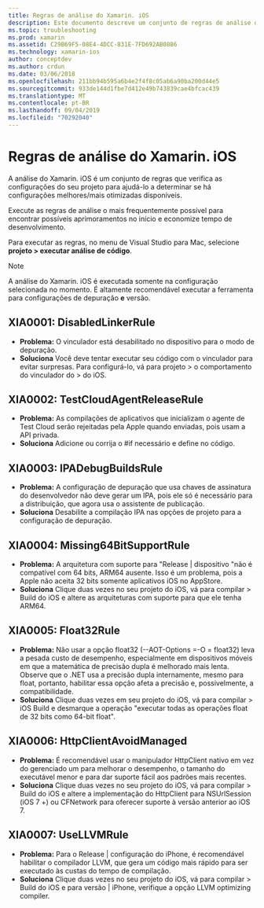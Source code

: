 ```yaml
---
title: Regras de análise do Xamarin. iOS
description: Este documento descreve um conjunto de regras de análise que verificam as configurações do projeto Xamarin. iOS para ajudar a determinar se há configurações mais otimizadas e com otimização de melhor disponibilidade.
ms.topic: troubleshooting
ms.prod: xamarin
ms.assetid: C29B69F5-08E4-4DCC-831E-7FD692AB0886
ms.technology: xamarin-ios
author: conceptdev
ms.author: crdun
ms.date: 03/06/2018
ms.openlocfilehash: 211bb94b595a6b4e2f4f8c05ab6a90ba200d44e5
ms.sourcegitcommit: 933de144d1fbe7d412e49b743839cae4bfcac439
ms.translationtype: MT
ms.contentlocale: pt-BR
ms.lasthandoff: 09/04/2019
ms.locfileid: "70292040"
---
```

# <a name="xamarinios-analysis-rules"></a>Regras de análise do Xamarin. iOS

A análise do Xamarin. iOS é um conjunto de regras que verifica as configurações do seu projeto para ajudá-lo a determinar se há configurações melhores/mais otimizadas disponíveis.

Execute as regras de análise o mais frequentemente possível para encontrar possíveis aprimoramentos no início e economize tempo de desenvolvimento.

Para executar as regras, no menu de Visual Studio para Mac, selecione **projeto > executar análise de código**.

> [!NOTE]
> A análise do Xamarin. iOS é executada somente na configuração selecionada no momento. É altamente recomendável executar a ferramenta para configurações de depuração **e** versão.

<a name="XIA0001" />

## <a name="xia0001-disabledlinkerrule"></a>XIA0001: DisabledLinkerRule

- **Problema:** O vinculador está desabilitado no dispositivo para o modo de depuração.
- **Soluciona** Você deve tentar executar seu código com o vinculador para evitar surpresas.
Para configurá-lo, vá para projeto > o comportamento do vinculador do > do iOS.

<a name="XIA0002" />

## <a name="xia0002-testcloudagentreleaserule"></a>XIA0002: TestCloudAgentReleaseRule

- **Problema:** As compilações de aplicativos que inicializam o agente de Test Cloud serão rejeitadas pela Apple quando enviadas, pois usam a API privada.
- **Soluciona** Adicione ou corrija o #if necessário e define no código.

<a name="XIA0003" />

## <a name="xia0003-ipadebugbuildsrule"></a>XIA0003: IPADebugBuildsRule

- **Problema:** A configuração de depuração que usa chaves de assinatura do desenvolvedor não deve gerar um IPA, pois ele só é necessário para a distribuição, que agora usa o assistente de publicação.
- **Soluciona** Desabilite a compilação IPA nas opções de projeto para a configuração de depuração.

<a name="XIA0004" />

## <a name="xia0004-missing64bitsupportrule"></a>XIA0004: Missing64BitSupportRule

- **Problema:** A arquitetura com suporte para "Release | dispositivo "não é compatível com 64 bits, ARM64 ausente. Isso é um problema, pois a Apple não aceita 32 bits somente aplicativos iOS no AppStore.
- **Soluciona** Clique duas vezes no seu projeto do iOS, vá para compilar > Build do iOS e altere as arquiteturas com suporte para que ele tenha ARM64.

<a name="XIA0005" />

## <a name="xia0005-float32rule"></a>XIA0005: Float32Rule

- **Problema:** Não usar a opção float32 (--AOT-Options =-O = float32) leva a pesada custo de desempenho, especialmente em dispositivos móveis em que a matemática de precisão dupla é melhorado mais lenta. Observe que o .NET usa a precisão dupla internamente, mesmo para float, portanto, habilitar essa opção afeta a precisão e, possivelmente, a compatibilidade.
- **Soluciona** Clique duas vezes em seu projeto do iOS, vá para compilar > iOS Build e desmarque a operação "executar todas as operações float de 32 bits como 64-bit float".

<a name="XIA0006" />

## <a name="xia0006-httpclientavoidmanaged"></a>XIA0006: HttpClientAvoidManaged

- **Problema:** É recomendável usar o manipulador HttpClient nativo em vez do gerenciado um para melhorar o desempenho, o tamanho do executável menor e para dar suporte fácil aos padrões mais recentes.
- **Soluciona** Clique duas vezes no seu projeto do iOS, vá para compilar > Build do iOS e altere a implementação do HttpClient para NSUrlSession (iOS 7 +) ou CFNetwork para oferecer suporte à versão anterior ao iOS 7.

<a name="XIA0007" />

## <a name="xia0007-usellvmrule"></a>XIA0007: UseLLVMRule

- **Problema:** Para o Release | configuração do iPhone, é recomendável habilitar o compilador LLVM, que gera um código mais rápido para ser executado às custas do tempo de compilação.
- **Soluciona** Clique duas vezes no seu projeto do iOS, vá para compilar > Build do iOS e para versão | iPhone, verifique a opção LLVM optimizing compiler.
